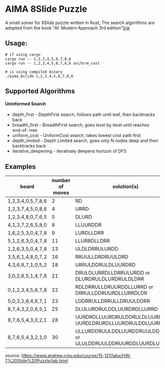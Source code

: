 # AIMA 8Slide Puzzle

A small solver for 8Slide puzzle written in Rust;
The search algorithms are adopted from the book "AI: Modern Approach 3rd edition"[link](http://aima.cs.berkeley.edu/)

## Usage:

```
# if using cargo
cargo run -- 1,2,3,4,5,0,7,8,6
cargo run -- 1,2,3,4,5,0,7,8,6 uniform_cost

# is using compiled binary
./aima_8slide 1,2,3,4,5,0,7,8,6
```

## Supported Algorithms

#### Uninformed Search

* depth_first -  DepthFirst search, follows path until leaf, then backtracks back
* breadth_first - BreadthFirst search, goes level by level until reaches end-of- tree
* uniform_cost - UniformCost search, takes lowest cost path first
* depth_limited - Depth Limited search, goes only N nodes deep and then backtracks back
* iterative_deepening - iterativaly deepens horizon of DFS

## Examples

|    board           | number of moves | solution(s) 					|
|--------------------|-----------------|-------------------------------------------------|
| 1,2,3,4,0,5,7,8,6 |	2	      |	RD 						|
| 1,2,3,7,4,5,0,8,6 |	4	      |	URRD						|
| 1,2,3,4,8,0,7,6,5 |	5	      |	DLURD 						|
| 4,1,3,7,2,6,5,8,0 |	8	      |	LLUURDDR 					|
| 1,6,2,5,3,0,4,7,8 |	9	      |	LURDLLDRR 					|
| 5,1,2,6,3,0,4,7,8 |	11	      |	LLURRDLLDRR 					|
| 1,2,6,3,5,0,4,7,8 |	13	      |	ULDLDRRULURDD 					|
| 3,5,6,1,4,8,0,7,2 |	16	      |	RRUULLDRDRUULDRD 				|
| 4,3,6,8,7,1,0,5,2 |	18	      |	URRULDDRULDLUURDRD 				|
| 3,0,2,6,5,1,4,7,8 |	21	      |	DRULDLURRDLLDRRULURDD or DLURDRULDLURDRULDLDRR  |
| 0,1,2,3,4,5,6,7,8 |	22	      |	RDLDRRULLDRUURDDLLURRD or DRRULLDDRUURDLLURRDLDR|
| 5,0,3,2,8,4,6,7,1 |	23	      |	LDDRRULLDRRULLDRUULDDRR 			|
| 8,7,4,3,2,0,6,5,1 |	25	      |	DLULURDRULDDLUURDRDLLURRD 			|
| 8,7,6,5,4,3,0,2,1 |	28	      |	UURDRDLLUURDRULDDRULDLUURDRD or UURDLDRURDLLUURDRULDDLUURDDR |
| 8,7,6,5,4,3,2,1,0 |   30	      |	ULLURDDRUULDDLUURDDRUULDDLURRD or ULULDDRUULDDRUURDDLUURDLULDRDR |

source:
https://www.andrew.cmu.edu/course/15-121/labs/HW-7%20Slide%20Puzzle/lab.html
